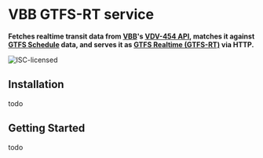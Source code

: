 # VBB GTFS-RT service

**Fetches realtime transit data from [VBB](https://en.wikipedia.org/wiki/Verkehrsverbund_Berlin-Brandenburg)'s [VDV-454 API](https://www.vdv.de/i-d-s-downloads.aspx), matches it against [GTFS Schedule](https://gtfs.org/schedule/) data, and serves it as [GTFS Realtime (GTFS-RT)](https://gtfs.org/realtime/) via HTTP.**

![ISC-licensed](https://img.shields.io/github/license/OpenDataVBB/gtfs-rt-feed.svg)


## Installation

todo


## Getting Started

todo

